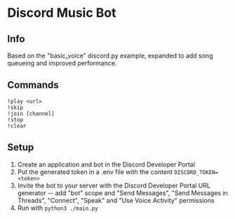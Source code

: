 # Discord Music Bot

## Info
Based on the "basic_voice" discord.py example, expanded to add song queueing and improved performance.

## Commands
`!play <url>`  
`!skip`  
`!join [channel]`  
`!stop`  
`!clear`

## Setup
1. Create an application and bot in the Discord Developer Portal
2. Put the generated token in a .env file with the content `DISCORD_TOKEN=<token>`
3. Invite the bot to your server with the Discord Developer Portal URL generator -- add "bot" scope and "Send Messages", "Send Messages in Threads", "Connect", "Speak" and "Use Voice Activity" permissions
3. Run with `python3 ./main.py`
